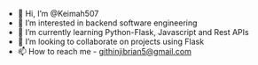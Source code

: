 - 👋 Hi, I’m @Keimah507
- 👀 I’m interested in backend software engineering
- 🌱 I’m currently learning Python-Flask, Javascript and Rest APIs
- 💞️ I’m looking to collaborate on projects using Flask 
- 📫 How to reach me - githinjibrian5@gmail.com

<!---
Keimah507/Keimah507 is a ✨ special ✨ repository because its `README.md` (this file) appears on your GitHub profile.
You can click the Preview link to take a look at your changes.
--->
